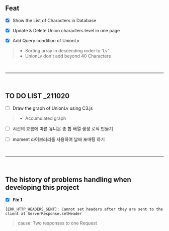 ## Feat

- [x] Show the List of Characters in Database <br>

- [x] Update & Delete Union characters level in one page <br>

- [x] Add Query condition of UnionLv
> - Sorting array in descending order to 'Lv' <br>
> - UnionLv don't add beyond 40 Characters

<br><hr><br>

## TO DO LIST _211020

- [ ] Draw the graph of UnionLv using C3.js
> - Accumulated graph <br>

- [ ] 시간의 흐름에 따른 유니온 총 합 배열 생성 로직 만들기 <br>

- [ ] moment 라이브러리를 사용하여 날짜 포매팅 하기

<br><hr><br>

## The history of problems handling when developing this project

- [x] ***Fix 1***

```
[ERR_HTTP_HEADERS_SENT]: Cannot set headers after they are sent to the client at ServerResponse.setHeader
```

> cause: Two responses to one Request